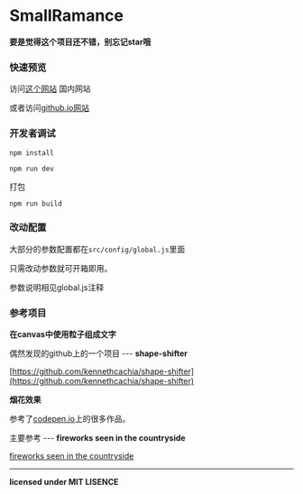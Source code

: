# SmallRamance


**要是觉得这个项目还不错，别忘记star哦**


### 快速预览
访问[这个网站](http://lingyouhuiquanla.com/lover/)  国内网站

或者访问[github.io网站](https://newnewking.github.io/MerryChristmas/)


### 开发者调试

```
npm install
```

```
npm run dev
```

打包
```
npm run build
```

### 改动配置
大部分的参数配置都在`src/config/global.js`里面

只需改动参数就可开箱即用。

参数说明相见global.js注释

### 参考项目

**在canvas中使用粒子组成文字**

偶然发现的github上的一个项目 --- **shape-shifter**

[https://github.com/kennethcachia/shape-shifter](https://github.com/kennethcachia/shape-shifter)

**烟花效果**

参考了[codepen.io](https://codepen.io/search/pens?q=fireworks&limit=all&type=type-pens)上的很多作品。

主要参考 --- **fireworks seen in the countryside**

[fireworks seen in the countryside](https://codepen.io/K-T/pen/NjyNQy?q=fireworks&limit=all&type=type-pens)

---
**licensed under MIT LISENCE**